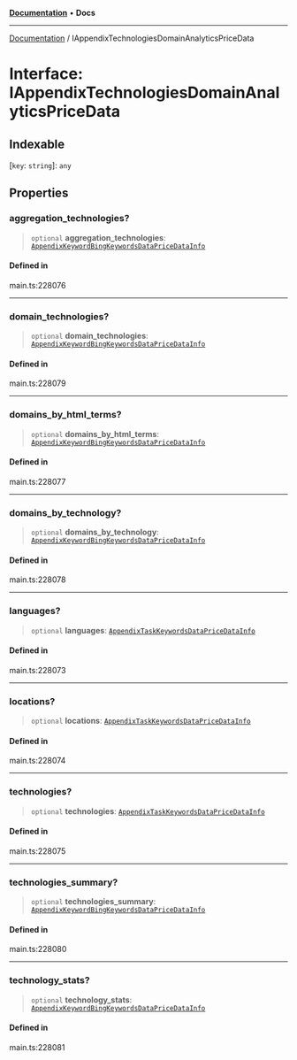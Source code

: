 [**Documentation**](../README.md) • **Docs**

***

[Documentation](../globals.md) / IAppendixTechnologiesDomainAnalyticsPriceData

# Interface: IAppendixTechnologiesDomainAnalyticsPriceData

## Indexable

 \[`key`: `string`\]: `any`

## Properties

### aggregation\_technologies?

> `optional` **aggregation\_technologies**: [`AppendixKeywordBingKeywordsDataPriceDataInfo`](../classes/AppendixKeywordBingKeywordsDataPriceDataInfo.md)

#### Defined in

main.ts:228076

***

### domain\_technologies?

> `optional` **domain\_technologies**: [`AppendixKeywordBingKeywordsDataPriceDataInfo`](../classes/AppendixKeywordBingKeywordsDataPriceDataInfo.md)

#### Defined in

main.ts:228079

***

### domains\_by\_html\_terms?

> `optional` **domains\_by\_html\_terms**: [`AppendixKeywordBingKeywordsDataPriceDataInfo`](../classes/AppendixKeywordBingKeywordsDataPriceDataInfo.md)

#### Defined in

main.ts:228077

***

### domains\_by\_technology?

> `optional` **domains\_by\_technology**: [`AppendixKeywordBingKeywordsDataPriceDataInfo`](../classes/AppendixKeywordBingKeywordsDataPriceDataInfo.md)

#### Defined in

main.ts:228078

***

### languages?

> `optional` **languages**: [`AppendixTaskKeywordsDataPriceDataInfo`](../classes/AppendixTaskKeywordsDataPriceDataInfo.md)

#### Defined in

main.ts:228073

***

### locations?

> `optional` **locations**: [`AppendixTaskKeywordsDataPriceDataInfo`](../classes/AppendixTaskKeywordsDataPriceDataInfo.md)

#### Defined in

main.ts:228074

***

### technologies?

> `optional` **technologies**: [`AppendixTaskKeywordsDataPriceDataInfo`](../classes/AppendixTaskKeywordsDataPriceDataInfo.md)

#### Defined in

main.ts:228075

***

### technologies\_summary?

> `optional` **technologies\_summary**: [`AppendixKeywordBingKeywordsDataPriceDataInfo`](../classes/AppendixKeywordBingKeywordsDataPriceDataInfo.md)

#### Defined in

main.ts:228080

***

### technology\_stats?

> `optional` **technology\_stats**: [`AppendixKeywordBingKeywordsDataPriceDataInfo`](../classes/AppendixKeywordBingKeywordsDataPriceDataInfo.md)

#### Defined in

main.ts:228081
